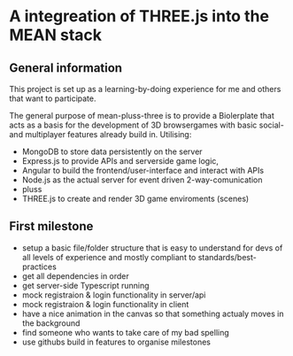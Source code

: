 # A integreation of THREE.js into the MEAN stack

## General information
This project is set up as a learning-by-doing experience for me and others that want to participate.

The general purpose of mean-pluss-three is to provide a Biolerplate that acts as a basis for the development of 3D browsergames with basic social- and multiplayer features already build in.
Utilising: 
* MongoDB to store data persistently on the server
* Express.js to provide APIs and serverside game logic,
* Angular to build the frontend/user-interface and interact with APIs
* Node.js as the actual server for event driven 2-way-comunication 
* pluss
* THREE.js to create and render 3D game enviroments (scenes)

## First milestone
* setup a basic file/folder structure that is easy to understand for   devs of all levels of experience and mostly compliant to   standards/best-practices
* get all dependencies in order
* get server-side Typescript running 
* mock registraion & login functionality in server/api
* mock registraion & login functionality in client
* have a nice animation in the canvas so that something actualy moves in the background
* find someone who wants to take care of my bad spelling
* use githubs build in features to organise milestones 






